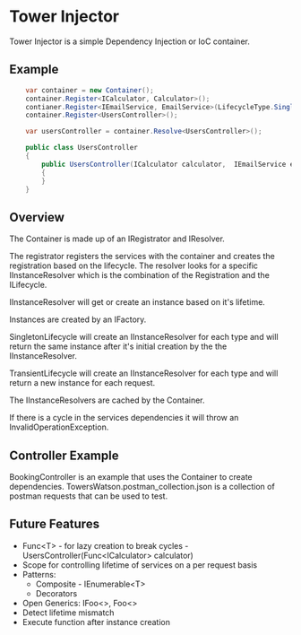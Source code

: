 ﻿# Tower Injector

Tower Injector is a simple Dependency Injection or IoC container.

Example
--------

``` c#
    var container = new Container();
    container.Register<ICalculator, Calculator>();
    contianer.Register<IEmailService, EmailService>(LifecycleType.Singleton);
    container.Register<UsersController>();    

    var usersController = container.Resolve<UsersController>();

    public class UsersController
    {
        public UsersController(ICalculator calculator,  IEmailService emailService)
        {
        }
    }
```


Overview
--------
The Container is made up of an IRegistrator and IResolver.  

The registrator registers the services with the container and creates the registration based on the lifecycle.
The resolver looks for a specific IInstanceResolver which is the combination of the Registration and the ILifecycle.  

IInstanceResolver will get or create an instance based on it's lifetime.  

Instances are created by an IFactory.

SingletonLifecycle will create an IInstanceResolver for each type and will return the same instance after it's initial creation by the the IInstanceResolver.

TransientLifecycle will create an IInstanceResolver for each type and will return a new instance for each request.

The IInstanceResolvers are cached by the Container.

If there is a cycle in the services dependencies it will throw an InvalidOperationException.

Controller Example
------------------
BookingController is an example that uses the Container to create dependencies.
TowersWatson.postman_collection.json is a collection of postman requests that can be used to test.

Future Features
-------------------
* Func&lt;T> - for lazy creation to break cycles - UsersController(Func&lt;ICalculator> calculator)
* Scope for controlling lifetime of services on a per request basis
* Patterns: 
  * Composite - IEnumerable&lt;T>
  * Decorators
* Open Generics: IFoo<>, Foo<>
* Detect lifetime mismatch
* Execute function after instance creation